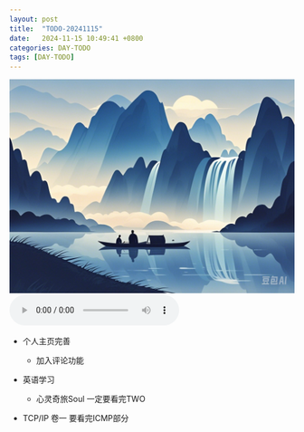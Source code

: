 ```yaml
---
layout: post
title:  "TODO-20241115"
date:   2024-11-15 10:49:41 +0800
categories: DAY-TODO
tags: [DAY-TODO]
---
```

![描述图片](/asset/img/1.png)
<audio controls autoplay>
  <source src="/asset/mp3/a2.mp3" type="audio/mpeg">
  您的浏览器不支持音频播放。
</audio>

*   个人主页完善

    *   加入评论功能
*   英语学习

    *   心灵奇旅Soul 一定要看完TWO
*   TCP/IP 卷一 要看完ICMP部分





